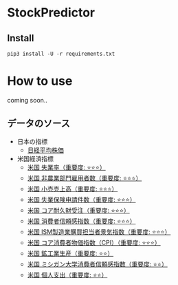 # StockPredictor


## Install

	pip3 install -U -r requirements.txt


# How to use

coming soon..

## データのソース

- 日本の指標
    - [日経平均株価](https://finance.yahoo.com/quote/%5EN225/history?period1=0&period2=1699228800&interval=1d&filter=history&frequency=1d&includeAdjustedClose=true)
- 米国経済指標
	- [米国 失業率（重要度: ⭐️⭐⭐）](https://jp.investing.com/economic-calendar/unemployment-rate-300)
	- [米国 非農業部門雇用者数（重要度: ⭐️⭐⭐）](https://jp.investing.com/economic-calendar/nonfarm-payrolls-227)
	- [米国 小売売上高（重要度: ⭐️⭐⭐）](https://jp.investing.com/economic-calendar/retail-sales-256)
	- [米国 失業保険申請件数（重要度: ⭐️⭐⭐️）](https://jp.investing.com/economic-calendar/initial-jobless-claims-294)
	- [米国 コア耐久財受注（重要度: ⭐️⭐⭐️）](https://jp.investing.com/economic-calendar/core-durable-goods-orders-59)
	- [米国 消費者信頼感指数（重要度: ⭐️⭐⭐️）](https://jp.investing.com/economic-calendar/cb-consumer-confidence-48)
	- [米国 ISM製造業購買担当者景気指数（重要度: ⭐️⭐⭐️）](https://jp.investing.com/economic-calendar/ism-manufacturing-pmi-173)
	- [米国 コア消費者物価指数（CPI）（重要度: ⭐️⭐⭐️）](https://jp.investing.com/economic-calendar/core-cpi-56)
	- [米国 鉱工業生産（重要度: ⭐️⭐）](https://jp.investing.com/economic-calendar/industrial-production-161)
	- [米国 ミシガン大学消費者信頼感指数（重要度: ⭐️⭐）](https://jp.investing.com/economic-calendar/michigan-consumer-sentiment-320)
	- [米国 個人支出（重要度: ⭐️⭐️）](https://jp.investing.com/economic-calendar/personal-spending-235)
